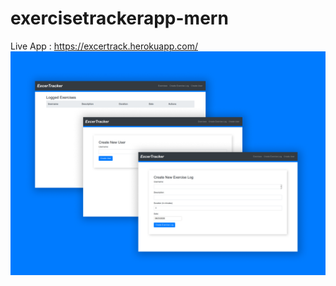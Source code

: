 # exercisetrackerapp-mern

Live App : https://excertrack.herokuapp.com/
<img src="./screenshot.png" />
